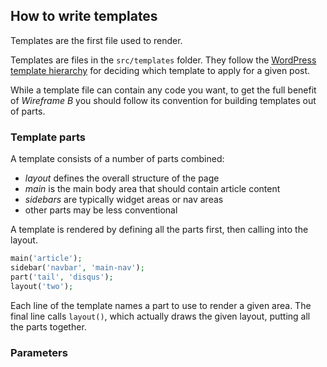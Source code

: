 ## How to write templates

Templates are the first file used to render.

Templates are files in the `src/templates` folder.
They follow the [WordPress template hierarchy](http://codex.wordpress.org/Template_Hierarchy) for deciding which template to apply for a given post.

While a template file can contain any code you want, to get the full benefit of _Wireframe B_ you should follow its convention for building templates out of parts.


### Template parts

A template consists of a number of parts combined:

 - *layout* defines the overall structure of the page
 - *main* is the main body area that should contain article content
 - *sidebars* are typically widget areas or nav areas
 - other parts may be less conventional

A template is rendered by defining all the parts first, then calling into the layout.

```php
main('article');
sidebar('navbar', 'main-nav');
part('tail', 'disqus');
layout('two');
```

Each line of the template names a part to use to render a given area.
The final line calls `layout()`, which actually draws the given layout, putting all the parts together.


### Parameters

